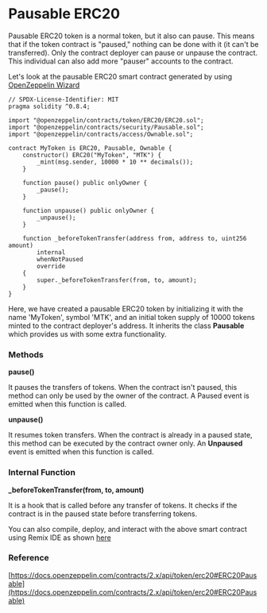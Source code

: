 # Pausable ERC20

Pausable ERC20 token is a normal token, but it also can pause. This means that if the token contract is "paused," nothing can be done with it (it can't be transferred). Only the contract deployer can pause or unpause the contract. This individual can also add more "pauser" accounts to the contract.

Let's look at the pausable ERC20 smart contract generated by using [OpenZeppelin Wizard](https://wizard.openzeppelin.com/)

```
// SPDX-License-Identifier: MIT
pragma solidity ^0.8.4;

import "@openzeppelin/contracts/token/ERC20/ERC20.sol";
import "@openzeppelin/contracts/security/Pausable.sol";
import "@openzeppelin/contracts/access/Ownable.sol";

contract MyToken is ERC20, Pausable, Ownable {
    constructor() ERC20("MyToken", "MTK") {
        _mint(msg.sender, 10000 * 10 ** decimals());
    }

    function pause() public onlyOwner {
        _pause();
    }

    function unpause() public onlyOwner {
        _unpause();
    }

    function _beforeTokenTransfer(address from, address to, uint256 amount)
        internal
        whenNotPaused
        override
    {
        super._beforeTokenTransfer(from, to, amount);
    }
}
```

Here, we have created a pausable ERC20 token by initializing it with the name 'MyToken', symbol 'MTK', and an initial token supply of 10000 tokens minted to the contract deployer's address. It inherits the class **Pausable** which provides us with some extra functionality.

### Methods

**pause()**

It pauses the transfers of tokens. When the contract isn't paused, this method can only be used by the owner of the contract. A Paused event is emitted when this function is called.

**unpause()**

It resumes token transfers. When the contract is already in a paused state, this method can be executed by the contract owner only. An **Unpaused** event is emitted when this function is called.

### Internal Function

**\_beforeTokenTransfer(from, to, amount)**

It is a hook that is called before any transfer of tokens. It checks if the contract is in the paused state before transferring tokens.

You can also compile, deploy, and interact with the above smart contract using Remix IDE as shown [here](../../using-remix/)

### Reference

[https://docs.openzeppelin.com/contracts/2.x/api/token/erc20#ERC20Pausable](https://docs.openzeppelin.com/contracts/2.x/api/token/erc20#ERC20Pausable)
